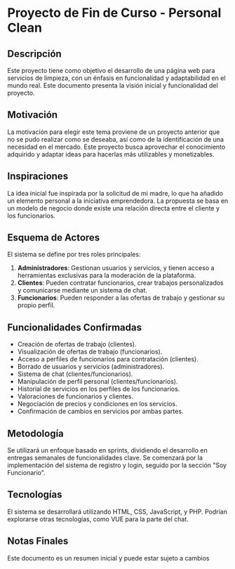 # Proyecto de Fin de Curso - Personal Clean

## Descripción
Este proyecto tiene como objetivo el desarrollo de una página web para servicios de limpieza, con un énfasis en funcionalidad y adaptabilidad en el mundo real. Este documento presenta la visión inicial y funcionalidad del proyecto.

## Motivación
La motivación para elegir este tema proviene de un proyecto anterior que no se pudo realizar como se deseaba, así como de la identificación de una necesidad en el mercado. Este proyecto busca aprovechar el conocimiento adquirido y adaptar ideas para hacerlas más utilizables y monetizables.

## Inspiraciones
La idea inicial fue inspirada por la solicitud de mi madre, lo que ha añadido un elemento personal a la iniciativa emprendedora. La propuesta se basa en un modelo de negocio donde existe una relación directa entre el cliente y los funcionarios.

## Esquema de Actores
El sistema se define por tres roles principales:
1. **Administradores**: Gestionan usuarios y servicios, y tienen acceso a herramientas exclusivas para la moderación de la plataforma.
2. **Clientes**: Pueden contratar funcionarios, crear trabajos personalizados y comunicarse mediante un sistema de chat.
3. **Funcionarios**: Pueden responder a las ofertas de trabajo y gestionar su propio perfil.

## Funcionalidades Confirmadas
- Creación de ofertas de trabajo (clientes).
- Visualización de ofertas de trabajo (funcionarios).
- Acceso a perfiles de funcionarios para contratación (clientes).
- Borrado de usuarios y servicios (administradores).
- Sistema de chat (clientes/funcionarios).
- Manipulación de perfil personal (clientes/funcionarios).
- Historial de servicios en los perfiles de los funcionarios.
- Valoraciones de funcionarios y clientes.
- Negociación de precios y condiciones en los servicios.
- Confirmación de cambios en servicios por ambas partes.

## Metodología
Se utilizará un enfoque basado en sprints, dividiendo el desarrollo en entregas semanales de funcionalidades clave. Se comenzará por la implementación del sistema de registro y login, seguido por la sección "Soy Funcionario".

## Tecnologías
El sistema se desarrollará utilizando HTML, CSS, JavaScript, y PHP. Podrían explorarse otras tecnologías, como VUE para la parte del chat.

## Notas Finales
Este documento es un resumen inicial y puede estar sujeto a cambios
